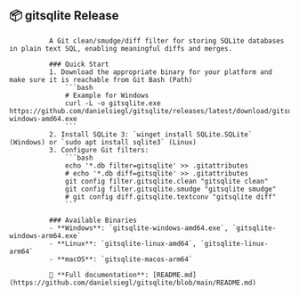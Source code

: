 ## 📦 gitsqlite Release
              
              A Git clean/smudge/diff filter for storing SQLite databases in plain text SQL, enabling meaningful diffs and merges.
              
              ### Quick Start
              1. Download the appropriate binary for your platform and make sure it is reachable from Git Bash (Path)
                  ```bash
                  # Example for Windows
                  curl -L -o gitsqlite.exe https://github.com/danielsiegl/gitsqlite/releases/latest/download/gitsqlite-windows-amd64.exe
                  ```
              2. Install SQLite 3: `winget install SQLite.SQLite` (Windows) or `sudo apt install sqlite3` (Linux)
              3. Configure Git filters:
                  ```bash
                  echo '*.db filter=gitsqlite' >> .gitattributes
                  # echo '*.db diff=gitsqlite' >> .gitattributes
                  git config filter.gitsqlite.clean "gitsqlite clean"
                  git config filter.gitsqlite.smudge "gitsqlite smudge"
                  # git config diff.gitsqlite.textconv "gitsqlite diff"
                  ```
              
              ### Available Binaries
              - **Windows**: `gitsqlite-windows-amd64.exe`, `gitsqlite-windows-arm64.exe`
              - **Linux**: `gitsqlite-linux-amd64`, `gitsqlite-linux-arm64`
              - **macOS**: `gitsqlite-macos-arm64`
              
              📖 **Full documentation**: [README.md](https://github.com/danielsiegl/gitsqlite/blob/main/README.md)       